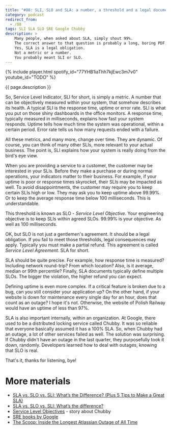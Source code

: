 ```yaml
---
title: "#88: SLI, SLO and SLA: a number, a threshold and a legal document respectively"
category: podcast
redirect_from:
  - /88
tags: SLI SLA SLO SRE Google Chubby
description: >
    Many people, when asked about SLA, simply shout 99%.
    The correct answer to that question is probably a long, boring PDF, written by lawyers.
    Yes, SLA is a legal obligation.
    Not a metric or a number.
    You probably meant SLI or SLO.
---
```


{% include player.html spotify_id="77YHB1iaThh7kjEwc3m7v0" youtube_id="TODO" %}

{{ page.description }}

So, Service Level Indicator, SLI for short, is simply a metric.
A number that can be objectively measured within your system, that somehow describes its health.
A typical SLI is the response time, uptime or error rate.
SLI is what you put on those shiny dashboards in the office monitors.
A response time, typically measured in milliseconds, explains how fast your system responds.
Uptime tells how much time the system was operational, within a certain period.
Error rate tells us how many requests ended with a failure.

All these metrics, and many more, change over time.
They are dynamic.
Of course, you can think of many other SLIs, more relevant to your actual business.
The point is, SLI explains how your system is really doing from the bird's eye view.

When you are providing a service to a customer, the customer may be interested in your SLIs.
Before they make a purchase or during normal operations, your indicators matter to their business.
For example, if your uptime is poor or response times skyrocket, their SLIs may be impacted as well.
To avoid disappointments, the customer may require you to keep certain SLIs high or low.
They may ask you to keep uptime above 99.99%.
Or to keep the average response time below 100 milliseconds.
This is understandable.

This threshold is known as SLO - _Service Level Objective_.
Your engineering objective is to keep SLIs within agreed SLOs.
99.99% is your objective.
As well as 100 milliseconds.

OK, but SLO is not just a gentlemen's agreement.
It should be a legal obligation.
If you fail to meet those thresholds, legal consequences may apply.
Typically you must make a partial refund.
This agreement is called _Service Level Agreement_.
SLA for short.

SLA should be quite precise.
For example, how response time is measured?
Including network round-trip?
From which location?
Also, is it average, median or 99th percentile?
Finally, SLA documents typically define multiple SLOs.
The bigger the violation, the higher refund you can expect.

Defining uptime is even more complex.
If a critical feature is broken due to a bug, can you still consider your application up?
On the other hand, if your website is down for maintenance every single day for an hour, does that count as an outage?
I hope it's not.
Otherwise, the website of Polish Railway would have an uptime of less than 97%.

SLA is also important internally, within an organization.
At Google, there used to be a distributed locking service called Chubby.
It was so reliable that everyone basically assumed it has a 100% SLA.
So, when Chubby had an outage, a lot of other services failed as well.
The solution was surprising.
If Chubby didn't have an outage in the last quarter, they purposefully took it down, randomly.
Developers learned how to deal with outages, knowing that SLO is real.

That's it, thanks for listening, bye!

# More materials

* [SLA vs. SLO vs. SLI: What’s the Difference? (Plus 5 Tips to Make a Great SLA)](https://betterstack.com/community/guides/incident-management/sla-vs-slo-vs-sli/)
* [SLA vs. SLO vs. SLI: What’s the difference?](https://www.atlassian.com/incident-management/kpis/sla-vs-slo-vs-sli)
* [Service Level Objectives](https://sre.google/sre-book/service-level-objectives/) - story about Chubby
* [SRE books by Google](https://sre.google/books/)
* [The Scoop: Inside the Longest Atlassian Outage of All Time](https://newsletter.pragmaticengineer.com/p/scoop-atlassian)
